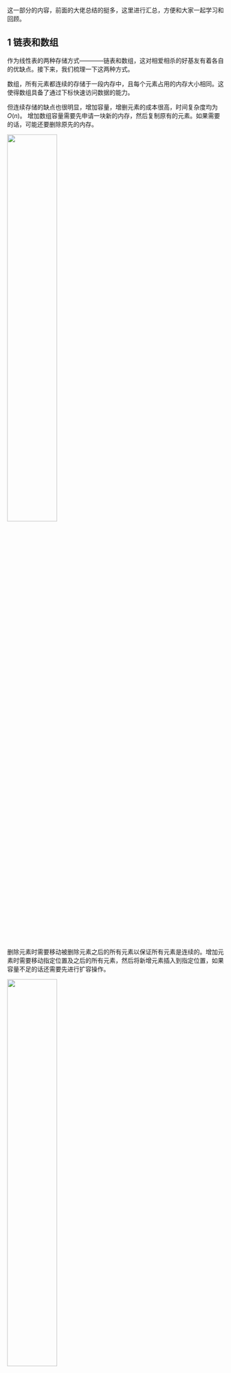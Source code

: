 这一部分的内容，前面的大佬总结的挺多，这里进行汇总，方便和大家一起学习和回顾。

## 1 链表和数组

作为线性表的两种存储方式————链表和数组，这对相爱相杀的好基友有着各自的优缺点。接下来，我们梳理一下这两种方式。

数组，所有元素都连续的存储于一段内存中，且每个元素占用的内存大小相同。这使得数组具备了通过下标快速访问数据的能力。

但连续存储的缺点也很明显，增加容量，增删元素的成本很高，时间复杂度均为 $O(n)$。
增加数组容量需要先申请一块新的内存，然后复制原有的元素。如果需要的话，可能还要删除原先的内存。

<img src ="https://img-blog.csdnimg.cn/d6bc631f722c41478a9f253652a295cd.gif#pic_center" width = 48%>

删除元素时需要移动被删除元素之后的所有元素以保证所有元素是连续的。增加元素时需要移动指定位置及之后的所有元素，然后将新增元素插入到指定位置，如果容量不足的话还需要先进行扩容操作。

<img src ="https://img-blog.csdnimg.cn/dd25561f02c943ca9f67c31e864d1f85.gif#pic_center" width = 48%>

总结一下数组的优缺点：
- 优点：可以根据偏移实现快速的随机读写。
- 缺点：扩容，增删元素极慢。

上面对数组增删元素的操作表明使用数组需要注意的东西真的很多很多，这样一来，我们就开始说说链表，链表也是一种数据结构，它弥补了数组带来的诸多不便，让我们可以任意为一些数据进行空间的分配，根据需要进行内存单元的开辟。


链表是一种常见的基础数据结构，是一种线性表，但是并不会按线性的顺序存储数据，由若干个结点组成，在每一个结点里存到下一个结点的指针(Next)。采用动态分配存储单元方式。它能够有效地节省存储空间（同数组比较）。结点结构如下图所示：

<img src ="https://img-blog.csdnimg.cn/30018086251544649ed594ac7aab612e.png#pic_center" width = 48%>

一般来讲，链表中只会有一个结点的指针域为空，该结点为尾结点，其他结点的指针域都会存储一个结点的内存地址。链表中也只会有一个结点的内存地址没有存储在其他结点的指针域，该结点称为头结点。

<img src ="https://img-blog.csdnimg.cn/1ee578a325f1437a9214c6e1b61722b7.png#pic_center" width = 48%>


小结：从本质上来讲，链表与数组的确有相似之处，他们的相同点是都是线性数据结构，这与树和图不同，而它们的不同之处在于数组是一块连续的内存，而链表可以不是连续内存，链表的节点与节点之间通过指针来联系。

对于链表而言，分为静态链表和动态链表，根据处理数据的方向又分为单向链表和双向链表。对于链表的更多操作，请阅读[Python数据结构与算法篇（四）-- 链表的实现](https://blog.csdn.net/xq151750111/article/details/129130524?spm=1001.2014.3001.5501)

## 2 常见链表问题解决思路
### 2.1 单链表的反转

**方法一：头插法（迭代法）**
算法思想：逆置链表初始为空，表中节点从原链表中依次“删除”，再逐个插入逆置链表的表头（即“头插”到逆置链表中），使它成为逆置链表的“新”的第一个结点，如此循环，直至原链表为空。

**方法二：递归法：**
算法思想：从后向前改变指向，可以理解成向后的箭头变成了向前的箭头

**方法三：三指针法**
算法思想：从前向后改变指向，可以理解成向后的箭头变成了向前的箭头

### 2.2 单链表的删除某一节点
**方法一：遍历**
思路：查找到所要删除的节点，以及其前驱节点，让其前驱节点，指向其后继节点

**方法二：置换法（移花接木）**
思路：明确要删除的节点后，把其后继节点复制到该节点上，然后删除那个后继节点，也等于变相的删除节点（注意如果删除的是尾节点 删除的链表只有一个节点）


### 2.3 在当前节点前插入一个数据x
**方法一：遍历**
思路：找出当前结点的前驱节点，完成插入；

**方法二：置换法**
思路：把插入节点的数据放到新节点上，把新节点的数据放到插入节点的数据上，这样我们就可以实现在当前节点前插入一个节点了。

### 2.4 查找链表的中间结点
**快慢指针法**
思路：给一个快指针，让快指针每次移动两步，给一个慢指针，让慢指针每次移动一步，最后结果就是快指针移动到最后一个节点，慢指针最后移动到了中间的节点上。

设有两个指针 fast 和 slow，初始时指向头节点。每次移动时，fast 向后走两次，slow 向后走一次，直到 fast 无法向后走两次。这使得在每轮移动之后。fast 和 slow 的距离就会增加一。设链表有 n 个元素，那么最多移动 n/2 轮。当 n 为奇数时，slow 恰好指向中间结点，当 n 为 偶数时，slow 恰好指向中间两个结点的靠前一个。

<img src ="https://img-blog.csdnimg.cn/d2f018f2fe42439f81fb13e6edb02ae6.png#pic_center" width = 48%>


### 2.5 单链表的倒数第k个结点

**方法一：正数转换法**
思路：遍历一遍单链表，记录单链表的长度，倒数第k个，即正数length-k+1个，在重头遍历一次便能够找到
**方法二：快慢指针法**
思路：一个指针先走k步，然后两个指针同时走，当先走的那个指针指向空的时候，后面的指针所指即为倒数第K个节点。

设有两个指针 p 和 q，初始时均指向头结点。首先，先让 p 沿着 next 移动 k 次。此时，p 指向第 k+1 个结点，q 指向头节点，两个指针的距离为 k 。然后，同时移动 p 和 q，直到 p 指向空，此时 q 即指向倒数第 k 个结点。可以参考下图来理解：

<img src ="https://img-blog.csdnimg.cn/75e7ca3d17164738bc5763b489f2e813.png#pic_center" width = 48%>


### 2.6 对称单链表

**1. 知道链表的长度**
思路：根据对称来确定两个指针的位置，对所指向的元素进行判断，不断前进指针

**2. 链表长度未知**
思路1：将前一半的节点压入栈中，并将当前节点继续遍历，每遍历一个都与栈弹出的节点相比较，若不同则不是。
额外空间复杂度 O(N/2)。
思路2：不使用辅助空间 两个指针，一个指向头first，指向头的后继节点last；first走一步，last走两步；直到last为空或last的后继节点为空，此时first指向（链表长度为基数，指向中间；为偶数，指向一半）；然后fisrt向后走，在申请一个节点指向头，不断进行比较，直到first指向空。

### 2.7 单链表是否有环

**方法一：map表法**
算法思想：每走一步将走过的节点使用map表存储起来，当遇到第一个在map中存在的节点时，就说明回到了出发点，即链表有环，同时也找到了环的入口。

**方法二：快慢指针法**
算法思想：一个指针走两步；一个指针走一步；如果存在环，两个指针最终会指向同一个元素；如果不存在环，走两步的会最终走向空节点。

当一个链表有环时，快慢指针都会陷入环中进行无限次移动，然后变成了追及问题。想象一下在操场跑步的场景，只要一直跑下去，快的总会追上慢的。当两个指针都进入环后，每轮移动使得慢指针到快指针的距离增加一，同时快指针到慢指针的距离也减少一，只要一直移动下去，快指针总会追上慢指针。

<img src ="https://img-blog.csdnimg.cn/ef9645e39f47436094f757c674d73b22.gif#pic_center" width = 36%>



**确定有环后求环的长度**
<img src ="https://img-blog.csdnimg.cn/243914aa44c341ee97c5184ddbbbf321.png#pic_center" width = 48%>
 
通过公式的推导我们发现 $L=kc-n$（这里的 $k$ 是倍数，有可能快指针在环里转了 $k$ 圈），也就是说相遇节点到入环点的距离等于链表的头到入环点的距离。写代码的时候只需要找到相遇节点，再让一个指针从头开始走即可。

### 2.8 判断两个链表是否相交;相交则求交点(链表不带环)
思路：
若两个不带环的链表相交，则他们的尾节点必相同；若要求交点，则需要比较两个链表的长度，让较长的链表先向后遍历至和较短的链表长度相等，然后两个链表同时向后遍历，并比较节点是否相同，当遇到第一个相同的节点时，则为两个链表的交点。

### 2.9 判断两个链表是否相交,若相交则求交点(链表可能带环)
情况分析：
若有两个链表，则他们的带环情况有以下三种可能：
（1）两个链表都不带环
直接采用上述思路即可；
（2）一个链表带环一个链表不带环
必定不想交；
（3）两个链表都带环
下面详细讨论：

<img src ="https://img-blog.csdnimg.cn/9f218c1b025347b7bc904d18123f77a2.png#pic_center" width = 48%>

- 当出现①情况时，两个链表不相交。
- 当出现②情况时，两个链表的交点在环外，那么我们可以转化为不带环链表判断相交即可。
- 当出现③情况时，两个链表的交点在环内，那么我们可以遍历其中一个链表的环，若在环内与另一个链表环的入口点相交，则两个链表相交，相遇点即为两个链表的交点。
- 要判断为情况②还是情况③，只需判断两个链表环的入口点是否相同即可。

## 3 LeetCode

<img src ="https://img-blog.csdnimg.cn/37cbd94278674319a3c257d899f7d63f.png#pic_center" width = 96%>

### 3.1 删除链表结点


**题库列表：**
<blockquote> 
 <p><a href="https://leetcode-cn.com/problems/delete-node-in-a-linked-list/" target="_blank">237. 删除链表中的节点</a> ====<a href="https://leetcode-cn.com/problems/delete-middle-node-lcci/" target="_blank">面试题 02.03. 删除中间节点</a></p> 
 <p><a href="https://leetcode-cn.com/problems/remove-linked-list-elements/" target="_blank">203. 移除链表元素</a>（虚拟头结点）</p> 
 <ul><li><a href="https://leetcode-cn.com/problems/remove-duplicates-from-sorted-list/" target="_blank">83. 删除排序链表中的重复元素</a></li><li><a href="https://leetcode-cn.com/problems/shan-chu-lian-biao-de-jie-dian-lcof/" target="_blank">剑指 Offer 18. 删除链表的节点</a></li><li><a href="https://leetcode-cn.com/problems/remove-duplicate-node-lcci/" target="_blank">面试题 02.01. 移除重复节点</a></li><li><a href="https://leetcode-cn.com/problems/remove-duplicates-from-sorted-list-ii/" target="_blank">82. 删除排序链表中的重复元素 II</a></li></ul> 
 <p><a href="https://leetcode-cn.com/problems/remove-nth-node-from-end-of-list/" target="_blank">19. 删除链表的倒数第 N 个结点</a>（双指针经典类型）</p> 
 <ul><li><a href="https://leetcode-cn.com/problems/middle-of-the-linked-list/" target="_blank">876. 链表的中间结点</a></li><li><a href="https://leetcode-cn.com/problems/partition-list/" target="_blank">86. 分隔链表</a></li><li><a href="https://leetcode-cn.com/problems/odd-even-linked-list/" target="_blank">328. 奇偶链表</a></li></ul> 
</blockquote>



### 3.2 反转链表节点

**题库列表：**
<blockquote> 
<p><a href="https://leetcode-cn.com/problems/reverse-linked-list/" target="_blank">206. 反转链表</a>====<a href="https://leetcode-cn.com/problems/fan-zhuan-lian-biao-lcof/" target="_blank">剑指 Offer 24. 反转链表</a></p>
<p><a href="https://leetcode-cn.com/problems/reverse-linked-list-ii/" target="_blank">92. 反转链表 II</a></p>
<p><a href="https://leetcode-cn.com/problems/palindrome-linked-list/" target="_blank">234. 回文链表</a>====<a href="https://leetcode-cn.com/problems/palindrome-linked-list-lcci/" target="_blank">面试题 02.06. 回文链表</a></p>
<p><a href="https://leetcode-cn.com/problems/reverse-nodes-in-k-group/" target="_blank">25. K 个一组翻转链表</a></p>
</blockquote> 

### 3.3  合并链表
题库列表：
<blockquote> 
<p><a href="https://leetcode-cn.com/problems/insertion-sort-list/" target="_blank">147. 对链表进行插入排序</a></p>
<p><a href="https://leetcode-cn.com/problems/sort-list/" target="_blank">148. 排序链表</a></p>
</blockquote> 



### 3.4 排序链表

题库列表：
<blockquote> 
<p><a href="https://leetcode-cn.com/problems/insertion-sort-list/" target="_blank">147. 对链表进行插入排序</a></p>
<p><a href="https://leetcode-cn.com/problems/sort-list/" target="_blank">148. 排序链表</a></p>
</blockquote> 


### 3.5 环形链表

题库列表：
<blockquote> 
<ul><li> <p><a href="https://leetcode-cn.com/problems/intersection-of-two-linked-lists/" target="_blank">160. 相交链表</a></p> </li><li> <p><a href="https://leetcode-cn.com/problems/linked-list-cycle/" target="_blank">141. 环形链表</a></p> 
<ul><li><a href="https://leetcode-cn.com/problems/linked-list-cycle-ii/" target="_blank">142. 环形链表 II</a></li></ul> </li></ul>
</blockquote> 



## 参考
- 一文搞定常见的链表问题：[https://leetcode.cn/problems/linked-list-cycle/](https://leetcode.cn/problems/linked-list-cycle/solution/yi-wen-gao-ding-chang-jian-de-lian-biao-wen-ti-h-2/)
- 链表常见问题解决思路：[https://blog.csdn.net/weixin_43910851/article/details/105725577](https://blog.csdn.net/weixin_43910851/article/details/105725577)
- [https://blog.csdn.net/qq_42647903/article/details/120594925](https://blog.csdn.net/qq_42647903/article/details/120594925)
- 一文通数据结构与算法之——链表+常见题型与解题策略+Leetcode经典题：[https://blog.csdn.net/qq_42647903/article/details/120594925](https://blog.csdn.net/qq_42647903/article/details/120594925)
- 两个技巧搞定常见面试链表题：[https://blog.csdn.net/weixin_45750855/article/details/](https://blog.csdn.net/weixin_45750855/article/details/120065894#:~:text=%E4%B8%A4%E4%B8%AA%E6%8A%80%E5%B7%A7%E6%90%9E%E5%AE%9A%E5%8A%9B%E6%89%A3%E5%B8%B8%E8%A7%81%20%E9%93%BE%E8%A1%A8%20%E9%A2%98%201%201.%20%E6%8E%8C%E6%8F%A1%E5%93%91%E8%8A%82%E7%82%B9%20%E9%93%BE%E8%A1%A8%E7%9A%84%E7%89%B9%E6%80%A7%E5%AF%BC%E8%87%B4%E5%9C%A8%E6%88%91%E4%BB%AC%E5%AF%B9%E5%A4%B4%E7%BB%93%E7%82%B9%E6%89%A7%E8%A1%8C%E5%88%A0%E9%99%A4%E6%93%8D%E4%BD%9C%E6%97%B6%EF%BC%8C%20%E9%9C%80%E8%A6%81%E5%A4%84%E7%90%86%E5%A4%B4%E8%8A%82%E7%82%B9%E4%B8%BA%E7%A9%BA%E7%9A%84%E8%BE%B9%E7%95%8C%E9%97%AE%E9%A2%98%E3%80%82,%E5%92%8C%20slow%EF%BC%8C%E5%88%9D%E5%A7%8B%E6%97%B6%E5%9D%87%E6%8C%87%E5%90%91%E5%A4%B4%E7%BB%93%E7%82%B9%E3%80%82%20%E9%A6%96%E5%85%88%EF%BC%8C%E5%85%88%E8%AE%A9%20fast%20%E7%A7%BB%E5%8A%A8%20k%20%E6%AC%A1%E3%80%82%20)
- 算法面试题 | 链表问题总结：[https://juejin.cn/post/6882370280946302983](https://juejin.cn/post/6882370280946302983)











本次博客整理自大佬 Time-Limit——[相爱相杀好基友——数组与链表](https://leetcode.cn/problems/linked-list-cycle/solution/yi-wen-gao-ding-chang-jian-de-lian-biao-wen-ti-h-2/)
